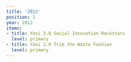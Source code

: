 ```yaml
---
title: '2012'
position: 1
year: 2012
items:
- title: Yoxi 3.0 Social Innovation Rockstars
  level: primary
- title: Yoxi 2.0 Trim the Waste Fashion
  level: primary
---
```


